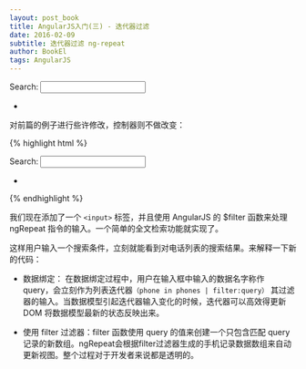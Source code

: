 ```yaml
---
layout: post_book
title: AngularJS入门(三) - 迭代器过滤
date: 2016-02-09
subtitle: 迭代器过滤 ng-repeat
author: BookEl
tags: AngularJS
---
```


<div class="alert">
    <div ng-app="helloApp" ng-controller="PhoneListCtrl">
        <div class="container-fluid">
            <div class="col-sm-3">
                <!--Sidebar content-->
                Search:
                <input ng-model="query">
            </div>
            <div class="col-sm-9">
                <!--Body content-->
                <ul class="phones">
                    <li ng-repeat="phone in phones | filter:query">
                        <span ng-bind="phone.name"></span>
                        <p><span ng-bind="phone.snippet"></span></p>
                    </li>
                </ul>
            </div>
        </div>
    </div>
</div>

对前篇的例子进行些许修改，控制器则不做改变：

{% highlight html %}
<div class="alert">
    <div ng-app="helloApp" ng-controller="PhoneListCtrl">
        <div class="container-fluid">
            <div class="col-sm-3">
                <!--Sidebar content-->
                Search:
                <input ng-model="query">
            </div>
            <div class="col-sm-9">
                <!--Body content-->
                <ul class="phones">
                    <li ng-repeat="phone in phones | filter:query">
                        <span ng-bind="phone.name"></span>
                        <p><span ng-bind="phone.snippet"></span></p>
                    </li>
                </ul>
            </div>
        </div>
    </div>
</div>
{% endhighlight %}

我们现在添加了一个 `<input>` 标签，并且使用 AngularJS 的 $filter 函数来处理 ngRepeat 指令的输入。一个简单的全文检索功能就实现了。

这样用户输入一个搜索条件，立刻就能看到对电话列表的搜索结果。来解释一下新的代码：

* 数据绑定： 在数据绑定过程中，用户在输入框中输入的数据名字称作 query，会立刻作为列表迭代器`（phone in phones | filter:query）` 其过滤器的输入。当数据模型引起迭代器输入变化的时候，迭代器可以高效得更新 DOM 将数据模型最新的状态反映出来。

* 使用 filter 过滤器：filter 函数使用 query 的值来创建一个只包含匹配 query 记录的新数组。ngRepeat会根据filter过滤器生成的手机记录数据数组来自动更新视图。整个过程对于开发者来说都是透明的。













<script src="{{ "/js/angular.min.js " | prepend: site.baseurl }}"></script>
<script>
    var app = angular.module('helloApp', []);
    app.controller('PhoneListCtrl', function($scope) {
        $scope.phones = [{
            "name": "Nexus S",
            "snippet": "Fast just got faster with Nexus S."
        }, {
            "name": "Motorola XOOM™ with Wi-Fi",
            "snippet": "The Next, Next Generation tablet."
        }, {
            "name": "MOTOROLA XOOM™",
            "snippet": "The Next, Next Generation tablet."
        }];
    });
</script>


